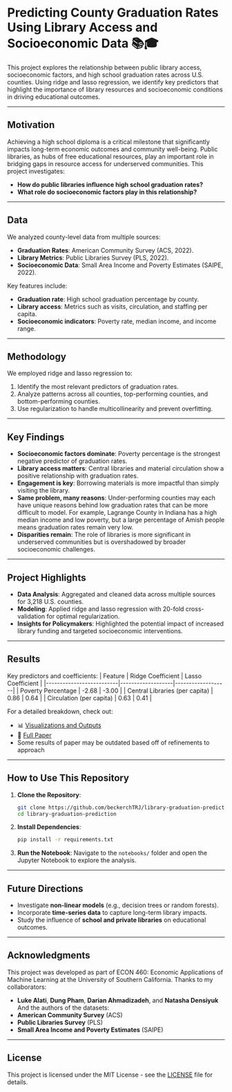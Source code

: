 
# **Predicting County Graduation Rates Using Library Access and Socioeconomic Data** 📚🎓

This project explores the relationship between public library access, socioeconomic factors, and high school graduation rates across U.S. counties. Using ridge and lasso regression, we identify key predictors that highlight the importance of library resources and socioeconomic conditions in driving educational outcomes.

---

## **Motivation**
Achieving a high school diploma is a critical milestone that significantly impacts long-term economic outcomes and community well-being. Public libraries, as hubs of free educational resources, play an important role in bridging gaps in resource access for underserved communities. This project investigates:
- **How do public libraries influence high school graduation rates?**
- **What role do socioeconomic factors play in this relationship?**

---

## **Data**
We analyzed county-level data from multiple sources:
- **Graduation Rates**: American Community Survey (ACS, 2022).
- **Library Metrics**: Public Libraries Survey (PLS, 2022).
- **Socioeconomic Data**: Small Area Income and Poverty Estimates (SAIPE, 2022).

Key features include:
- **Graduation rate**: High school graduation percentage by county.
- **Library access**: Metrics such as visits, circulation, and staffing per capita.
- **Socioeconomic indicators**: Poverty rate, median income, and income range.

---

## **Methodology**
We employed ridge and lasso regression to:
1. Identify the most relevant predictors of graduation rates.
2. Analyze patterns across all counties, top-performing counties, and bottom-performing counties.
3. Use regularization to handle multicollinearity and prevent overfitting.

---

## **Key Findings**
- **Socioeconomic factors dominate**: Poverty percentage is the strongest negative predictor of graduation rates.
- **Library access matters**: Central libraries and material circulation show a positive relationship with graduation rates.
- **Engagement is key**: Borrowing materials is more impactful than simply visiting the library.
- **Same problem, many reasons**: Under-performing counties may each have unique reasons behind low graduation rates that can be more difficult to model. For example, Lagrange County in Indiana has a high median income and low poverty, but a large percentage of Amish people means graduation rates remain very low.
- **Disparities remain**: The role of libraries is more significant in underserved communities but is overshadowed by broader socioeconomic challenges.

---

## **Project Highlights**
- **Data Analysis**: Aggregated and cleaned data across multiple sources for 3,218 U.S. counties.
- **Modeling**: Applied ridge and lasso regression with 20-fold cross-validation for optimal regularization.
- **Insights for Policymakers**: Highlighted the potential impact of increased library funding and targeted socioeconomic interventions.

---

## **Results**
Key predictors and coefficients:
| Feature                  | Ridge Coefficient | Lasso Coefficient |
|--------------------------|-------------------|-------------------|
| Poverty Percentage       | -2.68            | -3.00            |
| Central Libraries (per capita) | 0.86             | 0.64             |
| Circulation (per capita) | 0.63             | 0.41             |

For a detailed breakdown, check out:
- 📊 [Visualizations and Outputs](results/)
- 📄 [Full Paper](paper/library-graduation-paper.pdf) 
- Some results of paper may be outdated based off of refinements to approach
---

## **How to Use This Repository**
1. **Clone the Repository**:
   ```bash
   git clone https://github.com/beckerchTRJ/library-graduation-prediction.git
   cd library-graduation-prediction
   ```
2. **Install Dependencies**:
   ```bash
   pip install -r requirements.txt
   ```
3. **Run the Notebook**:
   Navigate to the `notebooks/` folder and open the Jupyter Notebook to explore the analysis.

---

## **Future Directions**
- Investigate **non-linear models** (e.g., decision trees or random forests).
- Incorporate **time-series data** to capture long-term library impacts.
- Study the influence of **school and private libraries** on educational outcomes.

---

## **Acknowledgments**
This project was developed as part of ECON 460: Economic Applications of Machine Learning at the University of Southern California. Thanks to my collaborators:
- **Luke Alati**, **Dung Pham**, **Darian Ahmadizadeh**, and **Natasha Densiyuk**   
And the authors of the datasets:
- **American Community Survey** (ACS)
- **Public Libraries Survey** (PLS)
- **Small Area Income and Poverty Estimates** (SAIPE)

---

## **License**
This project is licensed under the MIT License - see the [LICENSE](LICENSE) file for details.
